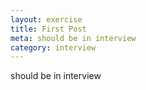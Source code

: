 ```yaml
---
layout: exercise
title: First Post
meta: should be in interview
category: interview
---
```




should be in interview
